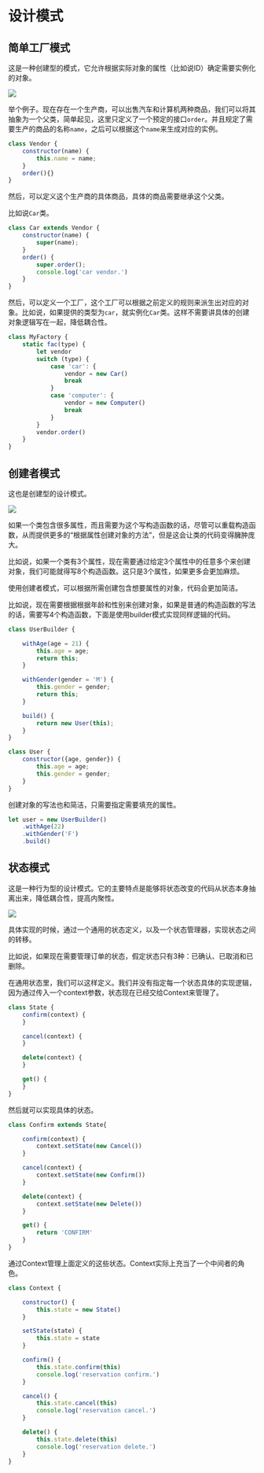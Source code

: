 # 设计模式

## 简单工厂模式

这是一种创建型的模式，它允许根据实际对象的属性（比如说ID）确定需要实例化的对象。

![](Images\SimpleFactory.jpg)

举个例子。现在存在一个生产商，可以出售汽车和计算机两种商品，我们可以将其抽象为一个父类，简单起见，这里只定义了一个预定的接口`order`。并且规定了需要生产的商品的名称`name`，之后可以根据这个`name`来生成对应的实例。

```javascript
class Vendor {
    constructor(name) {
        this.name = name;
    }
    order(){}
}
```

然后，可以定义这个生产商的具体商品，具体的商品需要继承这个父类。

比如说`Car`类。

```javascript
class Car extends Vendor {
    constructor(name) {
        super(name);
    }
    order() {
        super.order();
        console.log('car vendor.')
    }
}
```

然后，可以定义一个工厂，这个工厂可以根据之前定义的规则来派生出对应的对象。比如说，如果提供的类型为`car`，就实例化`Car`类。这样不需要讲具体的创建对象逻辑写在一起，降低耦合性。

```javascript
class MyFactory {
    static fac(type) {
        let vendor
        switch (type) {
            case 'car': {
                vendor = new Car()
                break
            }
            case 'computer': {
                vendor = new Computer()
                break
            }
        }
        vendor.order()
    }
}
```

## 创建者模式

这也是创建型的设计模式。

![](Images\Builder.jpg)

如果一个类包含很多属性，而且需要为这个写构造函数的话，尽管可以重载构造函数，从而提供更多的“根据属性创建对象的方法”，但是这会让类的代码变得臃肿庞大。

比如说，如果一个类有3个属性，现在需要通过给定3个属性中的任意多个来创建对象，我们可能就得写8个构造函数。这只是3个属性，如果更多会更加麻烦。

使用创建者模式，可以根据所需创建包含想要属性的对象，代码会更加简洁。

比如说，现在需要根据根据年龄和性别来创建对象，如果是普通的构造函数的写法的话，需要写4个构造函数，下面是使用builder模式实现同样逻辑的代码。

```javascript
class UserBuilder {

    withAge(age = 21) {
        this.age = age;
        return this;
    }

    withGender(gender = 'M') {
        this.gender = gender;
        return this;
    }

    build() {
        return new User(this);
    }
}

class User {
    constructor({age, gender}) {
        this.age = age;
        this.gender = gender;
    }
}
```

创建对象的写法也和简洁，只需要指定需要填充的属性。

```javascript
let user = new UserBuilder()
    .withAge(22)
    .withGender('F')
    .build()
```

## 状态模式

这是一种行为型的设计模式。它的主要特点是能够将状态改变的代码从状态本身抽离出来，降低耦合性，提高内聚性。

![](Images\State.jpg)

具体实现的时候，通过一个通用的状态定义，以及一个状态管理器，实现状态之间的转移。

比如说，如果现在需要管理订单的状态，假定状态只有3种：已确认、已取消和已删除。

在通用状态里，我们可以这样定义。我们并没有指定每一个状态具体的实现逻辑，因为通过传入一个context参数，状态现在已经交给Context来管理了。

```javascript
class State {
    confirm(context) {
    }

    cancel(context) {
    }

    delete(context) {
    }

    get() {
    }
}
```

然后就可以实现具体的状态。

```javascript
class Confirm extends State{

    confirm(context) {
        context.setState(new Cancel())
    }

    cancel(context) {
        context.setState(new Confirm())
    }

    delete(context) {
        context.setState(new Delete())
    }

    get() {
        return 'CONFIRM'
    }
}
```

通过Context管理上面定义的这些状态。Context实际上充当了一个中间者的角色。

```javascript
class Context {

    constructor() {
        this.state = new State()
    }

    setState(state) {
        this.state = state
    }

    confirm() {
        this.state.confirm(this)
        console.log('reservation confirm.')
    }

    cancel() {
        this.state.cancel(this)
        console.log('reservation cancel.')
    }

    delete() {
        this.state.delete(this)
        console.log('reservation delete.')
    }
}
```

